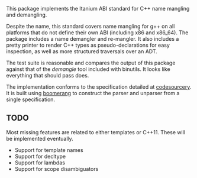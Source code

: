 This package implements the Itanium ABI standard for C++ name mangling
and demangling.

Despite the name, this standard covers name mangling for g++ on all
platforms that do not define their own ABI (including x86 and x86_64).
The package includes a name demangler and re-mangler.  It also
includes a pretty printer to render C++ types as pseudo-declarations
for easy inspection, as well as more structured traversals over an
ADT.

The test suite is reasonable and compares the output of this package
against that of the _demangle_ tool included with binutils.  It looks
like everything that should pass does.

The implementation conforms to the specification detailed at
[codesourcery](http://sourcery.mentor.com/public/cxx-abi/abi.html).
It is built using
[boomerang](http://hackage.haskell.org/package/boomerang) to construct
the parser and unparser from a single specification.

## TODO

Most missing features are related to either templates or C++11.  These
will be implemented eventually.

 * Support for template names
 * Support for decltype
 * Support for lambdas
 * Support for scope disambiguators
